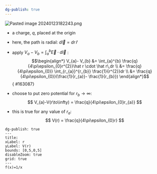 ```yaml
---
dg-publish: true
---
```

![Pasted image 20240123182243.png](/img/user/pics/Pasted%20image%2020240123182243.png)
- a charge, $q$, placed at the origin
- here, the path is radial: $d\vec l = dr\,\hat r$
- apply $V_{a}-V_{b} = \int_{a}^{b}\vec E \cdot d\vec l$ :
$$\begin{align*}
V_{a}- V_{b} &= \int_{a}^{b} \frac{q}{4\pi\epsilon_{0}r^{2}}\hat r \cdot \hat r\,dr \\
&= \frac{q}{4\pi\epsilon_{0}} \int_{r_{a}}^{r_{b}} \frac{1}{r^{2}}dr \\
&= \frac{q}{4\pi\epsilon_{0}}(\frac{1}{r_{a}}- \frac{1}{r_{b}})
\end{align*}$$
{ #163087}

- choose to put zero potential for $r_{b}\to \infty$:
$$
V_{a}-V(r\to\infty) = \frac{q}{4\pi\epsilon_{0}r_{a}}
$$
- this is true for any value of $r_{a}$:
$$
V(r) = \frac{q}{4\pi\epsilon_{0}r}
$$
```functionplot
dg-publish: true
---
title: 
xLabel: r
yLabel: V(r)
bounds: [0,5,0,5]
disableZoom: true
grid: true
---
f(x)=1/x
```

